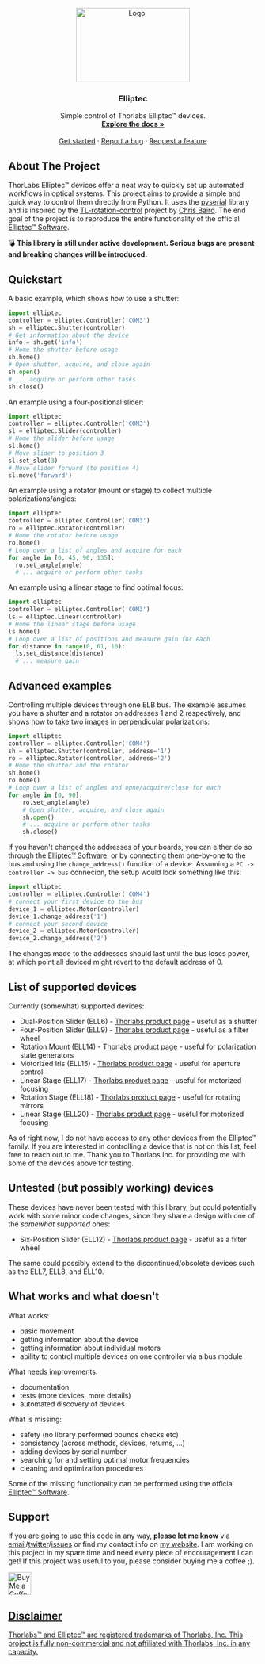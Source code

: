 <!-- PROJECT LOGO -->
<br />
<div align="center">
  <a href="https://github.com/roesel/elliptec">
    <img src="images/logo.png" alt="Logo" width="230" height="150">
  </a>

  <h3 align="center">Elliptec</h3>

  <p align="center">
    Simple control of Thorlabs Elliptec&trade; devices.
    <br />
    <a href="https://elliptec.readthedocs.io/en/latest/"><strong>Explore the docs »</strong></a>
    <br />
    <br />
    <a href="https://github.com/roesel/elliptec">Get started</a>
    ·
    <a href="https://github.com/roesel/elliptec/issues">Report a bug</a>
    ·
    <a href="https://github.com/roesel/elliptec/issues">Request a feature</a>
  </p>
</div>

<!-- ABOUT THE PROJECT -->
## About The Project

ThorLabs Elliptec&trade; devices offer a neat way to quickly set up automated workflows in optical systems. This project aims to provide a simple and quick way to control them directly from Python. It uses the [pyserial](https://github.com/pyserial/pyserial) library and is inspired by the [TL-rotation-control](https://github.com/cdbaird/TL-rotation-control) project by [Chris Baird](https://github.com/cdbaird). The end goal of the project is to reproduce the entire functionality of the official [Elliptec&trade; Software](https://www.thorlabs.com/software_pages/ViewSoftwarePage.cfm?Code=ELL). 

💣 **This library is still under active development. Serious bugs are present and breaking changes will be introduced.** 

## Quickstart
A basic example, which shows how to use a shutter:
```python
import elliptec
controller = elliptec.Controller('COM3')
sh = elliptec.Shutter(controller)
# Get information about the device
info = sh.get('info')
# Home the shutter before usage
sh.home()
# Open shutter, acquire, and close again
sh.open()
# ... acquire or perform other tasks
sh.close()
```

An example using a four-positional slider:
```python
import elliptec
controller = elliptec.Controller('COM3')
sl = elliptec.Slider(controller)
# Home the slider before usage
sl.home()
# Move slider to position 3
sl.set_slot(3)
# Move slider forward (to position 4)
sl.move('forward')
```

An example using a rotator (mount or stage) to collect multiple polarizations/angles:
```python
import elliptec
controller = elliptec.Controller('COM3')
ro = elliptec.Rotator(controller)
# Home the rotator before usage
ro.home()
# Loop over a list of angles and acquire for each
for angle in [0, 45, 90, 135]:
  ro.set_angle(angle)
  # ... acquire or perform other tasks
```

An example using a linear stage to find optimal focus:
```python
import elliptec
controller = elliptec.Controller('COM3')
ls = elliptec.Linear(controller)
# Home the linear stage before usage
ls.home()
# Loop over a list of positions and measure gain for each
for distance in range(0, 61, 10):
  ls.set_distance(distance)
  # ... measure gain
```

## Advanced examples
Controlling multiple devices through one ELB bus. The example assumes you have a shutter and a rotator on addresses 1 and 2 respectively, and shows how to take two images in perpendicular polarizations:
```python
import elliptec
controller = elliptec.Controller('COM4')
sh = elliptec.Shutter(controller, address='1')
ro = elliptec.Rotator(controller, address='2')
# Home the shutter and the rotator
sh.home() 
ro.home()
# Loop over a list of angles and opne/acquire/close for each
for angle in [0, 90]:
    ro.set_angle(angle)
    # Open shutter, acquire, and close again
    sh.open()
    # ... acquire or perform other tasks
    sh.close()
```

If you haven't changed the addresses of your boards, you can either do so through the [Elliptec&trade; Software](https://www.thorlabs.com/software_pages/ViewSoftwarePage.cfm?Code=ELL), or by connecting them one-by-one to the bus and using the `change_address()` function of a device. Assuming a `PC -> controller -> bus` connecion, the setup would look something like this:
```python
import elliptec
controller = elliptec.Controller('COM4')
# connect your first device to the bus
device_1 = elliptec.Motor(controller)
device_1.change_address('1')
# connect your second device
device_2 = elliptec.Motor(controller)
device_2.change_address('2')
```
The changes made to the addresses should last until the bus loses power, at which point all deviced might revert to the default address of 0.

## List of supported devices
Currently (somewhat) supported devices:
* Dual-Position Slider (ELL6) - [Thorlabs product page](https://www.thorlabs.com/newgrouppage9.cfm?objectgroup_id=9464) - useful as a shutter
* Four-Position Slider (ELL9) - [Thorlabs product page](https://www.thorlabs.com/newgrouppage9.cfm?objectgroup_id=9464) - useful as a filter wheel
* Rotation Mount (ELL14) - [Thorlabs product page](https://www.thorlabs.com/newgrouppage9.cfm?objectgroup_id=12829) - useful for polarization state generators
* Motorized Iris (ELL15) - [Thorlabs product page](https://www.thorlabs.com/newgrouppage9.cfm?objectgroup_id=15837) - useful for aperture control
* Linear Stage (ELL17) - [Thorlabs product page](https://www.thorlabs.com/newgrouppage9.cfm?objectgroup_id=10461) - useful for motorized focusing
* Rotation Stage (ELL18) - [Thorlabs product page](https://www.thorlabs.com/newgrouppage9.cfm?objectgroup_id=10459) - useful for rotating mirrors
* Linear Stage (ELL20) - [Thorlabs product page](https://www.thorlabs.com/newgrouppage9.cfm?objectgroup_id=11736) - useful for motorized focusing

As of right now, I do not have access to any other devices from the Elliptec&trade; family. If you are interested in controlling a device that is not on this list, feel free to reach out to me. Thank you to Thorlabs Inc. for providing me with some of the devices above for testing.

## Untested (but possibly working) devices
These devices have never been tested with this library, but could potentially work with some minor code changes, since they share a design with one of the *somewhat supported* ones:
* Six-Position Slider (ELL12) - [Thorlabs product page](https://www.thorlabs.com/newgrouppage9.cfm?objectgroup_id=9464) - useful as a filter wheel

The same could possibly extend to the discontinued/obsolete devices such as the ELL7, ELL8, and ELL10.

## What works and what doesn't
What works:
* basic movement
* getting information about the device 
* getting information about individual motors
* ability to control multiple devices on one controller via a bus module

What needs improvements:
* documentation
* tests (more devices, more details)
* automated discovery of devices

What is missing:
* safety (no library performed bounds checks etc)
* consistency (across methods, devices, returns, ...)
* adding devices by serial number
* searching for and setting optimal motor frequencies
* cleaning and optimization procedures

Some of the missing functionality can be performed using the official [Elliptec&trade; Software](https://www.thorlabs.com/software_pages/ViewSoftwarePage.cfm?Code=ELL).

## Support
If you are going to use this code in any way, **please let me know** via [email](mailto:roesel@gmail.com)/[twitter](https://twitter.com/DavidRoesel)/[issues](https://github.com/roesel/elliptec/issues) or find my contact info on [my website](https://david.roesel.cz/en/). I am working on this project in my spare time and need every piece of encouragement I can get! If this project was useful to you, please consider buying me a coffee ;).

<a href='https://ko-fi.com/roesel' target='_blank'><img height='35' style='border:0px;height:46px;' src='https://az743702.vo.msecnd.net/cdn/kofi3.png?v=0' border='0' alt='Buy Me a Coffee at ko-fi.com' />

## Disclaimer
Thorlabs&trade; and Elliptec&trade; are registered trademarks of Thorlabs,&nbsp;Inc. This project is fully non-commercial and not affiliated with Thorlabs,&nbsp;Inc. in any capacity. 
